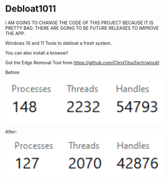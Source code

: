 # Debloat1011

I AM GOING TO CHANGE THE CODE OF THIS PROJECT BECAUSE IT IS PRETTY BAD.
THERE ARE GOING TO BE FUTURE RELEASES TO IMPROVE THE APP.

Windows 10 and 11 Tools to debloat a fresh system.

You can also install a browser!

Got the Edge Removal Tool from https://github.com/ChrisTitusTech/winutil

Before:
<br>
<img src="Assets/img1.png" width="600"/>

After:
<br>
<img src="Assets/img2.png" width="600"/>